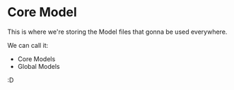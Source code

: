 # Core Model

This is where we're storing the Model files that gonna be used everywhere.

We can call it:

- Core Models
- Global Models

:D
